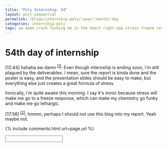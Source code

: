 ```yaml
---
title: "Poly Internship: 54"
layout: post-sequential
permalink: /blogs/internship-poly/:year/:month/:day
categories: internship-poly
tags: aw damn crush fucking me in the heart right now stress freeze response
---
```

# 54th day of internship

<span class="timestamp">[12:44]</span> hahaha aw damn <sup><a href="#1">[1]</a></sup>. Even though internship is ending soon, i'm still plagued by the deliverables. I mean, sure the report is kinda done and the poster is easy, and the presentation slides should be easy to make, but everything else just creates a great formula of stress.

Ironically, i'm quite awake this morning. I say it's ironic because stress will make me go to a freeze response, which can make my chemistry go funky and make me go lethargic.

<span class="timestamp">[17:56]</span> <sup><a href="#2">[2]</a></sup>, hmmm, perhaps I should not use this blog into my report. Yeah maybe not.

{% include comments.html url=page.url %}

<input id="password-input" type="password" class="text-secret" onkeyup="unlock()" autocomplete="off">

<span class="disable-selection" id="truth" style="display:none;"><sup id="1">[1]</sup> my heart just jumped over the thought of... someone. someone who, for some reason, i just have many feelings for. puberty is still hitting me with the mallet of hormones. This is most odd, because my concern over my internship deliverables should be taking priority. this is madness. oh jesus. i long for intimacy.<br><br><sup id="2">[2]</sup> death is what makes us alive</span>

